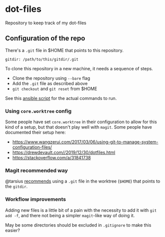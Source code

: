 # dot-files

Repository to keep track of my dot-files

## Configuration of the repo

There's a `.git` file in $HOME that points to this repository.

```git
gitdir: /path/to/this/gitdir/.git
```

To clone this repository in a new machine, it needs a sequence of steps.

- Clone the repository using `--bare` flag
- Add the `.git` file as described above
- `git checkout` and `git reset` from $HOME

See this [ansible
script](https://github.com/punchagan/ansible-system-setup/commit/adb14c5) for
the actual commands to run.


### Using `core.worktree` config

Some people have set `core.worktree` in their configuration to allow for this
kind of a setup, but that doesn't play well with `magit`. Some people have
documented their setup here:

- https://www.wangzerui.com/2017/03/06/using-git-to-manage-system-configuration-files/
- https://drewdevault.com//2019/12/30/dotfiles.html
- https://stackoverflow.com/a/31841738

### Magit recommended way

@tarsius
[recommends](https://github.com/magit/magit/issues/460#issuecomment-36035787
"GitHub Issue comment") using a `.git` file in the worktree (`$HOME`) that
points to the `gitdir`.

### Workflow improvements

Adding new files is a little bit of a pain with the necessity to add it with
`git add -f`, and there not being a simpler `magit`-like way of doing it.

May be some directories should be excluded in `.gitignore` to make this easier?
